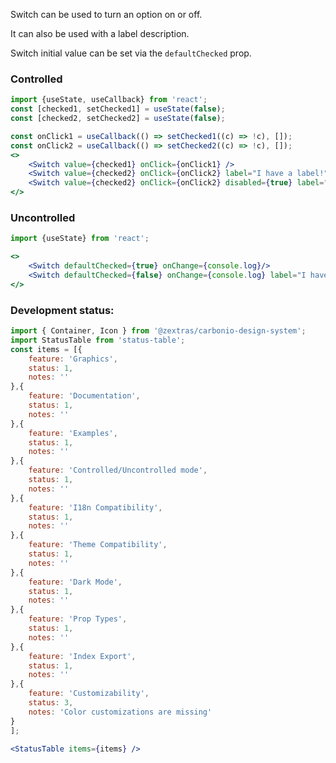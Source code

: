 <!--
SPDX-FileCopyrightText: 2021 Zextras <https://www.zextras.com>

SPDX-License-Identifier: AGPL-3.0-only
-->

Switch can be used to turn an option on or off.

It can also be used with a label description.

Switch initial value can be set via the `defaultChecked` prop.

### Controlled

```jsx
import {useState, useCallback} from 'react';
const [checked1, setChecked1] = useState(false);
const [checked2, setChecked2] = useState(false);

const onClick1 = useCallback(() => setChecked1((c) => !c), []);
const onClick2 = useCallback(() => setChecked2((c) => !c), []);
<>
    <Switch value={checked1} onClick={onClick1} />
    <Switch value={checked2} onClick={onClick2} label="I have a label!" />
    <Switch value={checked2} onClick={onClick2} disabled={true} label="Disabled" />
</>
```

### Uncontrolled

```jsx
import {useState} from 'react';

<>
    <Switch defaultChecked={true} onChange={console.log}/>
    <Switch defaultChecked={false} onChange={console.log} label="I have a label!"/>
</>
```

### Development status:
```jsx noEditor
import { Container, Icon } from '@zextras/carbonio-design-system';
import StatusTable from 'status-table';
const items = [{
    feature: 'Graphics',
    status: 1,
    notes: ''
},{
    feature: 'Documentation',
    status: 1,
    notes: ''
},{
    feature: 'Examples',
    status: 1,
    notes: ''
},{
    feature: 'Controlled/Uncontrolled mode',
    status: 1,
    notes: ''
},{
    feature: 'I18n Compatibility',
    status: 1,
    notes: ''
},{
    feature: 'Theme Compatibility',
    status: 1,
    notes: ''
},{
    feature: 'Dark Mode',
    status: 1,
    notes: ''
},{
    feature: 'Prop Types',
    status: 1,
    notes: ''
},{
    feature: 'Index Export',
    status: 1,
    notes: ''
},{
    feature: 'Customizability',
    status: 3,
    notes: 'Color customizations are missing'
}
];

<StatusTable items={items} />

```